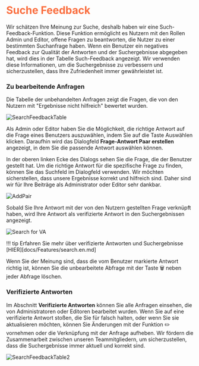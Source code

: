 # <span style="color:#FA6E3F"> Suche Feedback </span> 

Wir schätzen Ihre Meinung zur Suche, deshalb haben wir eine Such-Feedback-Funktion. Diese Funktion ermöglicht es Nutzern mit den Rollen Admin und Editor, offene Fragen zu beantworten, die Nutzer zu einer bestimmten Suchanfrage haben. Wenn ein Benutzer ein negatives Feedback zur Qualität der Antworten und der Suchergebnisse abgegeben hat, wird dies in der Tabelle Such-Feedback angezeigt. Wir verwenden diese Informationen, um die Suchergebnisse zu verbessern und sicherzustellen, dass Ihre Zufriedenheit immer gewährleistet ist.


### **Zu bearbeitende Anfragen**

Die Tabelle der unbehandelten Anfragen zeigt die Fragen, die von den Nutzern mit "Ergebnisse nicht hilfreich" bewertet wurden.

![SearchFeedbackTable](https://i.imgur.com/fkfZjWu.png)


Als Admin oder Editor haben Sie die Möglichkeit, die richtige Antwort auf die Frage eines Benutzers auszuwählen, indem Sie auf die Taste Auswählen klicken. Daraufhin wird das Dialogfeld **Frage-Antwort Paar erstellen** angezeigt, in dem Sie die passende Antwort auswählen können. 

In der oberen linken Ecke des Dialogs sehen Sie die Frage, die der Benutzer gestellt hat. Um die richtige Antwort für die spezifische Frage zu finden, können Sie das Suchfeld im Dialogfeld verwenden. Wir möchten sicherstellen, dass unsere Ergebnisse korrekt und hilfreich sind. Daher sind wir für Ihre Beiträge als Administrator oder Editor sehr dankbar.

![AddPair](https://im3.ezgif.com/tmp/ezgif-3-75c95e0f67.gif)

Sobald Sie Ihre Antwort mit der von den Nutzern gestellten Frage verknüpft haben, wird Ihre Antwort als verifizierte Antwort in den Suchergebnissen angezeigt.

![Search for VA](https://im3.ezgif.com/tmp/ezgif-3-390fa8e9fe.gif)

!!! tip 
     Erfahren Sie mehr über verifizierte Antworten und Suchergebnisse [HIER][docs/Features/search.en.md]

Wenn Sie der Meinung sind, dass die vom Benutzer markierte Antwort richtig ist, können Sie die unbearbeitete Abfrage mit der Taste :wastebasket: neben jeder Abfrage löschen.

### **Verifizierte Antworten**

Im Abschnitt **Verifizierte Antworten** können Sie alle Anfragen einsehen, die von Administratoren oder Editoren bearbeitet wurden. Wenn Sie auf eine verifizierte Antwort stoßen, die Sie für falsch halten, oder wenn Sie sie aktualisieren möchten, können Sie Änderungen mit der Funktion :pencil2: vornehmen oder die Verknüpfung mit der Anfrage aufheben. Wir fördern die Zusammenarbeit zwischen unseren Teammitgliedern, um sicherzustellen, dass die Suchergebnisse immer aktuell und korrekt sind.


![SearchFeedbackTable2](https://i.imgur.com/4F7bpDZ.png)